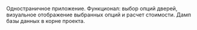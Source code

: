 Одностраничное приложение.
Функционал: выбор опций дверей, визуальное отображение выбранных опций и расчет стоимости.
Дамп базы данных в корне проекта.
